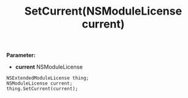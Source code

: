 ﻿---
uid: crmscript_ref_NSExtendedModuleLicense_SetCurrent
title: SetCurrent(NSModuleLicense current)
intellisense: NSExtendedModuleLicense.SetCurrent
keywords: NSExtendedModuleLicense, GetCurrent
so.topic: reference
---



**Parameter:** 
 - **current** NSModuleLicense

```crmscript
NSExtendedModuleLicense thing;
NSModuleLicense current;
thing.SetCurrent(current);
```

